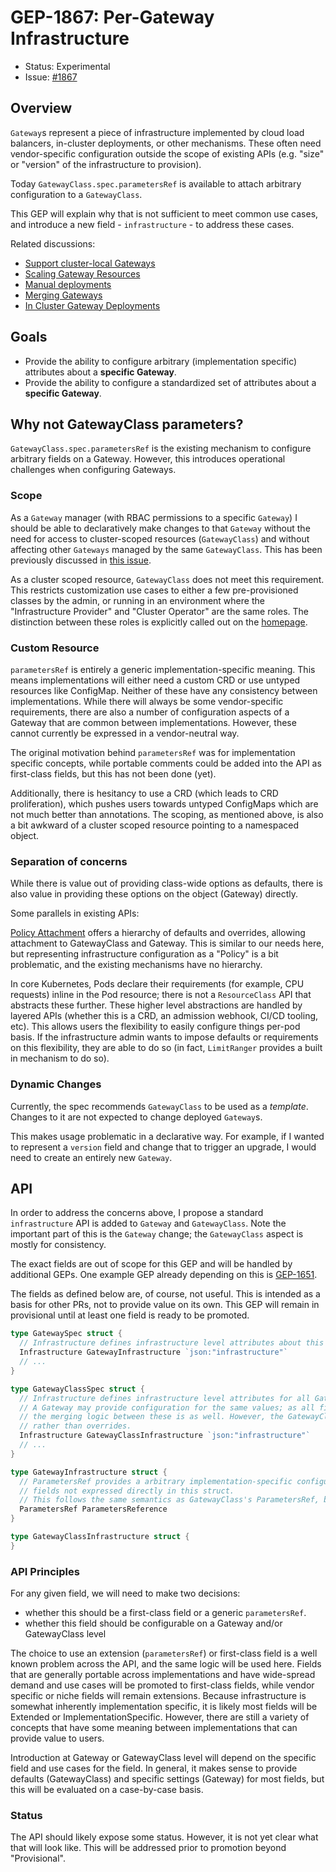 # GEP-1867: Per-Gateway Infrastructure

* Status: Experimental
* Issue: [#1867](https://github.com/kubernetes-sigs/gateway-api/issues/1867)

## Overview

`Gateway`s represent a piece of infrastructure implemented by cloud load balancers, in-cluster deployments, or other mechanisms.
These often need vendor-specific configuration outside the scope of existing APIs (e.g. "size" or "version" of the infrastructure to provision).

Today `GatewayClass.spec.parametersRef` is available to attach arbitrary configuration to a `GatewayClass`.

This GEP will explain why that is not sufficient to meet common use cases, and introduce a new field - `infrastructure` - to address these cases.

Related discussions:
* [Support cluster-local Gateways](https://github.com/kubernetes-sigs/gateway-api/discussions/1247)
* [Scaling Gateway Resources](https://github.com/kubernetes-sigs/gateway-api/discussions/1355)
* [Manual deployments](https://github.com/kubernetes-sigs/gateway-api/issues/1687)
* [Merging Gateways](https://github.com/kubernetes-sigs/gateway-api/pull/1863)
* [In Cluster Gateway Deployments](https://github.com/kubernetes-sigs/gateway-api/pull/1757)

## Goals

* Provide the ability to configure arbitrary (implementation specific) attributes about a **specific Gateway**.
* Provide the ability to configure a standardized set of attributes about a **specific Gateway**.

## Why not GatewayClass parameters?

`GatewayClass.spec.parametersRef` is the existing mechanism to configure arbitrary fields on a Gateway.
However, this introduces operational challenges when configuring Gateways.

### Scope

As a `Gateway` manager (with RBAC permissions to a specific `Gateway`) I should be able to declaratively make changes to that `Gateway` without the need for access to cluster-scoped resources (`GatewayClass`) and without affecting other `Gateways` managed by the same `GatewayClass`.
This has been previously discussed in [this issue](https://github.com/kubernetes-sigs/gateway-api/issues/567).

As a cluster scoped resource, `GatewayClass` does not meet this requirement.
This restricts customization use cases to either a few pre-provisioned classes by the admin, or running in an environment where the "Infrastructure Provider" and "Cluster Operator" are the same roles.
The distinction between these roles is explicitly called out on the [homepage](https://gateway-api.sigs.k8s.io/#what-is-the-gateway-api).

### Custom Resource

`parametersRef` is entirely a generic implementation-specific meaning.
This means implementations will either need a custom CRD or use untyped resources like ConfigMap.
Neither of these have any consistency between implementations.
While there will always be some vendor-specific requirements, there are also a number of configuration aspects of a Gateway that are common between implementations.
However, these cannot currently be expressed in a vendor-neutral way.

The original motivation behind `parametersRef` was for implementation specific concepts, while portable comments could be added into the API as first-class fields, but this has not been done (yet).

Additionally, there is hesitancy to use a CRD (which leads to CRD proliferation), which pushes users towards untyped ConfigMaps which are not much better than annotations.
The scoping, as mentioned above, is also a bit awkward of a cluster scoped resource pointing to a namespaced object.

### Separation of concerns

While there is value out of providing class-wide options as defaults, there is also value in providing these options on the object (Gateway) directly.

Some parallels in existing APIs:

[Policy Attachment](https://gateway-api.sigs.k8s.io/reference/policy-attachment) offers a hierarchy of defaults and overrides, allowing attachment to GatewayClass and Gateway.
This is similar to our needs here, but representing infrastructure configuration as a "Policy" is a bit problematic, and the existing mechanisms have no hierarchy.

In core Kubernetes, Pods declare their requirements (for example, CPU requests) inline in the Pod resource; there is not a `ResourceClass` API that abstracts these further.
These higher level abstractions are handled by layered APIs (whether this is a CRD, an admission webhook, CI/CD tooling, etc).
This allows users the flexibility to easily configure things per-pod basis.
If the infrastructure admin wants to impose defaults or requirements on this flexibility, they are able to do so (in fact, `LimitRanger` provides a built in mechanism to do so).

### Dynamic Changes

Currently, the spec recommends `GatewayClass` to be used as a *template*.
Changes to it are not expected to change deployed `Gateway`s.

This makes usage problematic in a declarative way.
For example, if I wanted to represent a `version` field and change that to trigger an upgrade, I would need to create an entirely new `Gateway`.

## API

In order to address the concerns above, I propose a standard `infrastructure` API is added to `Gateway` and `GatewayClass`.
Note the important part of this is the `Gateway` change; the `GatewayClass` aspect is mostly for consistency.

The exact fields are out of scope for this GEP and will be handled by additional GEPs.
One example GEP already depending on this is [GEP-1651](/geps/gep-1651).

The fields as defined below are, of course, not useful.
This is intended as a basis for other PRs, not to provide value on its own.
This GEP will remain in provisional until at least one field is ready to be promoted.

```go
type GatewaySpec struct {
  // Infrastructure defines infrastructure level attributes about this Gateway instance.
  Infrastructure GatewayInfrastructure `json:"infrastructure"`
  // ...
}

type GatewayClassSpec struct {
  // Infrastructure defines infrastructure level attributes for all Gateways in this class.
  // A Gateway may provide configuration for the same values; as all fields in GatewayInfrastructure are implementation specific,
  // the merging logic between these is as well. However, the GatewayClass is generally expected to be providing defaults
  // rather than overrides.
  Infrastructure GatewayClassInfrastructure `json:"infrastructure"`
  // ...
}

type GatewayInfrastructure struct {
  // ParametersRef provides a arbitrary implementation-specific configuration for
  // fields not expressed directly in this struct.
  // This follows the same semantics as GatewayClass's ParametersRef, but lives on the Gateway.
  ParametersRef ParametersReference
}

type GatewayClassInfrastructure struct {
}
```

### API Principles

For any given field, we will need to make two decisions:
* whether this should be a first-class field or a generic `parametersRef`.
* whether this field should be configurable on a Gateway and/or GatewayClass level

The choice to use an extension (`parametersRef`) or first-class field is a well known problem across the API, and the same logic will be used here.
Fields that are generally portable across implementations and have wide-spread demand and use cases will be promoted to first-class fields,
while vendor specific or niche fields will remain extensions.
Because infrastructure is somewhat inherently implementation specific, it is likely most fields will be Extended or ImplementationSpecific.
However, there are still a variety of concepts that have some meaning between implementations that can provide value to users.

Introduction at Gateway or GatewayClass level will depend on the specific field and use cases for the field.
In general, it makes sense to provide defaults (GatewayClass) and specific settings (Gateway) for most fields, but
this will be evaluated on a case-by-case basis.

### Status

The API should likely expose some status. However, it is not yet clear what that will look like.
This will be addressed prior to promotion beyond "Provisional".

